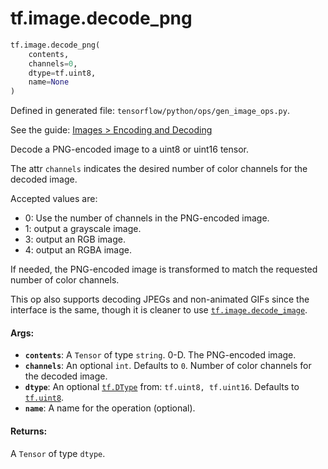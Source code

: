 <div itemscope itemtype="http://developers.google.com/ReferenceObject">
<meta itemprop="name" content="tf.image.decode_png" />
<meta itemprop="path" content="Stable" />
</div>

# tf.image.decode_png

``` python
tf.image.decode_png(
    contents,
    channels=0,
    dtype=tf.uint8,
    name=None
)
```



Defined in generated file: `tensorflow/python/ops/gen_image_ops.py`.

See the guide: [Images > Encoding and Decoding](../../../../api_guides/python/image.md#Encoding_and_Decoding)

Decode a PNG-encoded image to a uint8 or uint16 tensor.

The attr `channels` indicates the desired number of color channels for the
decoded image.

Accepted values are:

*   0: Use the number of channels in the PNG-encoded image.
*   1: output a grayscale image.
*   3: output an RGB image.
*   4: output an RGBA image.

If needed, the PNG-encoded image is transformed to match the requested number
of color channels.

This op also supports decoding JPEGs and non-animated GIFs since the interface
is the same, though it is cleaner to use <a href="../../tf/image/decode_image.md"><code>tf.image.decode_image</code></a>.

#### Args:

* <b>`contents`</b>: A `Tensor` of type `string`. 0-D.  The PNG-encoded image.
* <b>`channels`</b>: An optional `int`. Defaults to `0`.
    Number of color channels for the decoded image.
* <b>`dtype`</b>: An optional <a href="../../tf/DType.md"><code>tf.DType</code></a> from: `tf.uint8, tf.uint16`. Defaults to <a href="../../tf/uint8.md"><code>tf.uint8</code></a>.
* <b>`name`</b>: A name for the operation (optional).


#### Returns:

A `Tensor` of type `dtype`.